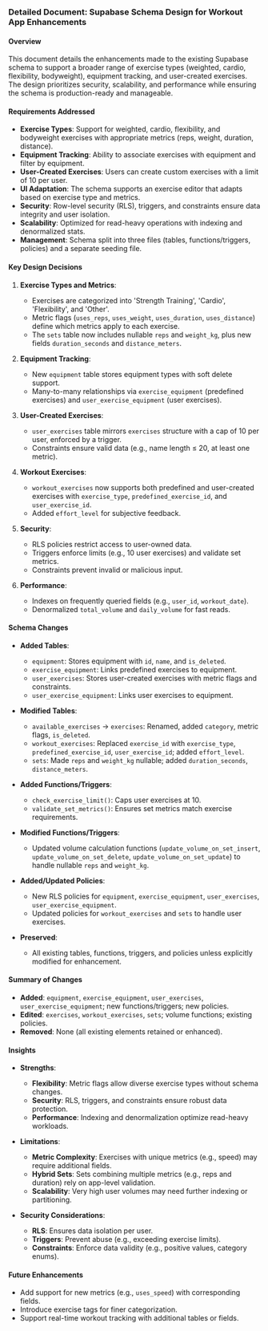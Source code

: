 ### Detailed Document: Supabase Schema Design for Workout App Enhancements

#### Overview
This document details the enhancements made to the existing Supabase schema to support a broader range of exercise types (weighted, cardio, flexibility, bodyweight), equipment tracking, and user-created exercises. The design prioritizes security, scalability, and performance while ensuring the schema is production-ready and manageable.

#### Requirements Addressed
- **Exercise Types**: Support for weighted, cardio, flexibility, and bodyweight exercises with appropriate metrics (reps, weight, duration, distance).
- **Equipment Tracking**: Ability to associate exercises with equipment and filter by equipment.
- **User-Created Exercises**: Users can create custom exercises with a limit of 10 per user.
- **UI Adaptation**: The schema supports an exercise editor that adapts based on exercise type and metrics.
- **Security**: Row-level security (RLS), triggers, and constraints ensure data integrity and user isolation.
- **Scalability**: Optimized for read-heavy operations with indexing and denormalized stats.
- **Management**: Schema split into three files (tables, functions/triggers, policies) and a separate seeding file.

#### Key Design Decisions
1. **Exercise Types and Metrics**:
   - Exercises are categorized into 'Strength Training', 'Cardio', 'Flexibility', and 'Other'.
   - Metric flags (`uses_reps`, `uses_weight`, `uses_duration`, `uses_distance`) define which metrics apply to each exercise.
   - The `sets` table now includes nullable `reps` and `weight_kg`, plus new fields `duration_seconds` and `distance_meters`.

2. **Equipment Tracking**:
   - New `equipment` table stores equipment types with soft delete support.
   - Many-to-many relationships via `exercise_equipment` (predefined exercises) and `user_exercise_equipment` (user exercises).

3. **User-Created Exercises**:
   - `user_exercises` table mirrors `exercises` structure with a cap of 10 per user, enforced by a trigger.
   - Constraints ensure valid data (e.g., name length ≤ 20, at least one metric).

4. **Workout Exercises**:
   - `workout_exercises` now supports both predefined and user-created exercises with `exercise_type`, `predefined_exercise_id`, and `user_exercise_id`.
   - Added `effort_level` for subjective feedback.

5. **Security**:
   - RLS policies restrict access to user-owned data.
   - Triggers enforce limits (e.g., 10 user exercises) and validate set metrics.
   - Constraints prevent invalid or malicious input.

6. **Performance**:
   - Indexes on frequently queried fields (e.g., `user_id`, `workout_date`).
   - Denormalized `total_volume` and `daily_volume` for fast reads.

#### Schema Changes
- **Added Tables**:
  - `equipment`: Stores equipment with `id`, `name`, and `is_deleted`.
  - `exercise_equipment`: Links predefined exercises to equipment.
  - `user_exercises`: Stores user-created exercises with metric flags and constraints.
  - `user_exercise_equipment`: Links user exercises to equipment.

- **Modified Tables**:
  - `available_exercises` → `exercises`: Renamed, added `category`, metric flags, `is_deleted`.
  - `workout_exercises`: Replaced `exercise_id` with `exercise_type`, `predefined_exercise_id`, `user_exercise_id`; added `effort_level`.
  - `sets`: Made `reps` and `weight_kg` nullable; added `duration_seconds`, `distance_meters`.

- **Added Functions/Triggers**:
  - `check_exercise_limit()`: Caps user exercises at 10.
  - `validate_set_metrics()`: Ensures set metrics match exercise requirements.

- **Modified Functions/Triggers**:
  - Updated volume calculation functions (`update_volume_on_set_insert`, `update_volume_on_set_delete`, `update_volume_on_set_update`) to handle nullable `reps` and `weight_kg`.

- **Added/Updated Policies**:
  - New RLS policies for `equipment`, `exercise_equipment`, `user_exercises`, `user_exercise_equipment`.
  - Updated policies for `workout_exercises` and `sets` to handle user exercises.

- **Preserved**:
  - All existing tables, functions, triggers, and policies unless explicitly modified for enhancement.

#### Summary of Changes
- **Added**: `equipment`, `exercise_equipment`, `user_exercises`, `user_exercise_equipment`; new functions/triggers; new policies.
- **Edited**: `exercises`, `workout_exercises`, `sets`; volume functions; existing policies.
- **Removed**: None (all existing elements retained or enhanced).

#### Insights
- **Strengths**:
  - **Flexibility**: Metric flags allow diverse exercise types without schema changes.
  - **Security**: RLS, triggers, and constraints ensure robust data protection.
  - **Performance**: Indexing and denormalization optimize read-heavy workloads.

- **Limitations**:
  - **Metric Complexity**: Exercises with unique metrics (e.g., speed) may require additional fields.
  - **Hybrid Sets**: Sets combining multiple metrics (e.g., reps and duration) rely on app-level validation.
  - **Scalability**: Very high user volumes may need further indexing or partitioning.

- **Security Considerations**:
  - **RLS**: Ensures data isolation per user.
  - **Triggers**: Prevent abuse (e.g., exceeding exercise limits).
  - **Constraints**: Enforce data validity (e.g., positive values, category enums).

#### Future Enhancements
- Add support for new metrics (e.g., `uses_speed`) with corresponding fields.
- Introduce exercise tags for finer categorization.
- Support real-time workout tracking with additional tables or fields.